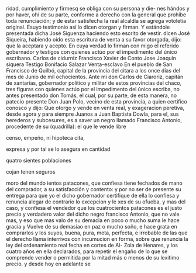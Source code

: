 ridad, cumplimiento y firmesq se obliga con su persona y die- nes hándos y por haver, ohí de su parte, conforme a derecho
con la general que prohíbe toda renunciación; y de estar satisfecha la real alcaldía se agrega votoletia original. Esuyo testimonio así lo dicen otorgan y firman. Y estándole presentada dicha José Siguenza haciendo esto escrito de vestir.
dicen José Siqueira, habiendo oído esta escritura de venta a su favor otorgada, dijo: que la aceptara y acepto. En cuya verdad lo firman con migo el referido gobernador y testigos con quienes actúo por el impedimento del único escribano.
Carlos de cidurniz
Francisco Xavier de Conto
Jose Joaquín siquera
Testigo Bonifacio Salazar
Venta-esclavo
En el pueblo de San Francisco de Quilbó, capital de la provincia del citara a los once días del mes de Junio de mil ochocientos.
Ante mi don Carlos de Ciaroriz, capitán de xantarías, gobernador político y militar de estos provincias del chaco, tres figuras con quienes actúo por el impedimento del único escriba, no antes presentado don Tomás, el cual, por su parte, de esta manera,
no patecio presente Don Juan Polo, vecino de esta provincia, a quien certifico conosco y dijo: Que otorgo y vende en venta real, y exageracion peretiva, desde agora y para siempre Juanos a Juan Baptista Dowla, para el, sus herederos y subcesures, es
a
saver
un
negro
llamado
Francisco
Antonio,
procedente
de
su
(quadrilla):
el
que
le
vende
libre

censo,
empeño,
ni
hipoteca
cita,

expresa
y
por
tal
se
lo
asegura
en
cantidad

quatro
sientes
poblaciones

cojan
tenen
seguros

moro
del
mundo
ientos patacones, que confiesa tiene fechados de mano del comprador, a su satisfacción y contento: y por no ser de presente su entrega para que yo el dicho gobernador certifique de ella lo confiesa y renuncia alegar de contrario lo excepcion y le
xes de su ofueba, y mas del caso, y confiesa el vendedor que los cuatrocientos patacones es el justo precio y verdadero valor del dicho negro francisco Antonio, que no vale mas, y eso que mas valo de su demacia en poco o mucho suma le hace gracia y
Vuelve de su demasiao en paz o mucho soño, e hace grata en comprarlos y los suyos, buena, pura, meta, perfecta, e irrobable de las que el derecho llama interrivos con incumucion en forma, sobre que renuncia la ley del ordenamiento real fecha en cortes de Al-
Zola de Henares, y los cuatro años en ella declarados, para repetir el engaño de lo que se comprende vender o permitida por la mitad más o menos de su lexitimo precio. y desde hoy en adelante se